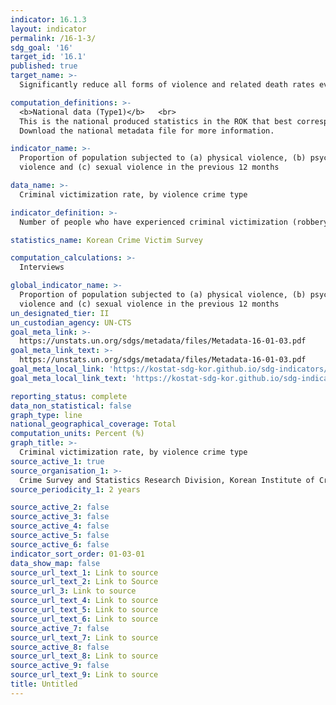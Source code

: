 ```yaml
---
indicator: 16.1.3
layout: indicator
permalink: /16-1-3/
sdg_goal: '16'
target_id: '16.1'
published: true
target_name: >-
  Significantly reduce all forms of violence and related death rates everywhere

computation_definitions: >-
  <b>National data (Type1)</b>   <br>
  This is the national produced statistics in the ROK that best corresponds to the definition of UN SDGs indicators. <br>
  Download the national metadata file for more information.

indicator_name: >-
  Proportion of population subjected to (a) physical violence, (b) psychological
  violence and (c) sexual violence in the previous 12 months

data_name: >-
  Criminal victimization rate, by violence crime type 

indicator_definition: >-
  Number of people who have experienced criminal victimization (robbery, assault, sexual violence, harassment) 

statistics_name: Korean Crime Victim Survey

computation_calculations: >-
  Interviews

global_indicator_name: >-
  Proportion of population subjected to (a) physical violence, (b) psychological
  violence and (c) sexual violence in the previous 12 months
un_designated_tier: II
un_custodian_agency: UN-CTS
goal_meta_link: >-
  https://unstats.un.org/sdgs/metadata/files/Metadata-16-01-03.pdf   
goal_meta_link_text: >-
  https://unstats.un.org/sdgs/metadata/files/Metadata-16-01-03.pdf   
goal_meta_local_link: 'https://kostat-sdg-kor.github.io/sdg-indicators/public/data/Metadata-16-01-03_ENG.pdf'
goal_meta_local_link_text: 'https://kostat-sdg-kor.github.io/sdg-indicators/public/data/Metadata-16-01-03_ENG.pdf'

reporting_status: complete
data_non_statistical: false
graph_type: line
national_geographical_coverage: Total
computation_units: Percent (%)
graph_title: >-
  Criminal victimization rate, by violence crime type 
source_active_1: true
source_organisation_1: >-
  Crime Survey and Statistics Research Division, Korean Institute of Criminology 
source_periodicity_1: 2 years

source_active_2: false
source_active_3: false
source_active_4: false
source_active_5: false
source_active_6: false
indicator_sort_order: 01-03-01
data_show_map: false
source_url_text_1: Link to source
source_url_text_2: Link to Source
source_url_3: Link to source
source_url_text_4: Link to source
source_url_text_5: Link to source
source_url_text_6: Link to source
source_active_7: false
source_url_text_7: Link to source
source_active_8: false
source_url_text_8: Link to source
source_active_9: false
source_url_text_9: Link to source
title: Untitled
---
```


